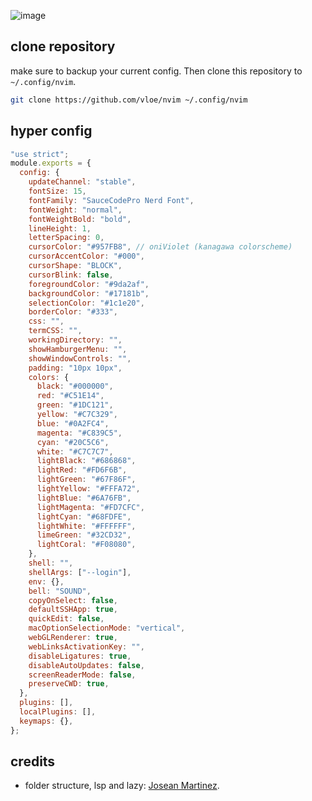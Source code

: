 ![image](https://pub-17a0349a6dd0473f8502957f5c524d98.r2.dev/Screenshot%202023-10-06%20at%2001.02.46.png)

## clone repository

make sure to backup your current config. Then clone this repository to `~/.config/nvim`.

```sh
git clone https://github.com/vloe/nvim ~/.config/nvim
```

## hyper config

```js
"use strict";
module.exports = {
  config: {
    updateChannel: "stable",
    fontSize: 15,
    fontFamily: "SauceCodePro Nerd Font",
    fontWeight: "normal",
    fontWeightBold: "bold",
    lineHeight: 1,
    letterSpacing: 0,
    cursorColor: "#957FB8", // oniViolet (kanagawa colorscheme)
    cursorAccentColor: "#000",
    cursorShape: "BLOCK",
    cursorBlink: false,
    foregroundColor: "#9da2af",
    backgroundColor: "#17181b",
    selectionColor: "#1c1e20",
    borderColor: "#333",
    css: "",
    termCSS: "",
    workingDirectory: "",
    showHamburgerMenu: "",
    showWindowControls: "",
    padding: "10px 10px",
    colors: {
      black: "#000000",
      red: "#C51E14",
      green: "#1DC121",
      yellow: "#C7C329",
      blue: "#0A2FC4",
      magenta: "#C839C5",
      cyan: "#20C5C6",
      white: "#C7C7C7",
      lightBlack: "#686868",
      lightRed: "#FD6F6B",
      lightGreen: "#67F86F",
      lightYellow: "#FFFA72",
      lightBlue: "#6A76FB",
      lightMagenta: "#FD7CFC",
      lightCyan: "#68FDFE",
      lightWhite: "#FFFFFF",
      limeGreen: "#32CD32",
      lightCoral: "#F08080",
    },
    shell: "",
    shellArgs: ["--login"],
    env: {},
    bell: "SOUND",
    copyOnSelect: false,
    defaultSSHApp: true,
    quickEdit: false,
    macOptionSelectionMode: "vertical",
    webGLRenderer: true,
    webLinksActivationKey: "",
    disableLigatures: true,
    disableAutoUpdates: false,
    screenReaderMode: false,
    preserveCWD: true,
  },
  plugins: [],
  localPlugins: [],
  keymaps: {},
};
```

## credits

- folder structure, lsp and lazy: [Josean Martinez](https://github.com/josean-dev/dev-environment-files).
